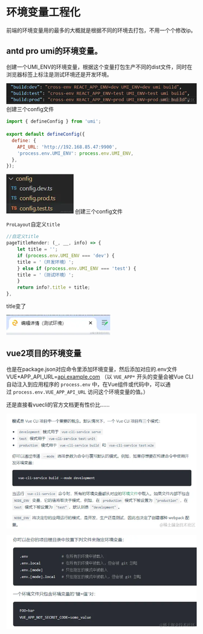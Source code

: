 # 环境变量工程化

前端的环境变量用的最多的大概就是根据不同的环境去打包，不用一个个修改ip。

## **antd pro umi的环境变量。**

创建一个UMI_ENV的环境变量，根据这个变量打包生产不同的dist文件，同时在浏览器标签上标注是测试环境还是开发环境。

![image.png](/./antd-design/663aead48f614b989839c0da05b61750~tplv-k3u1fbpfcp-jj-mark_3024_0_0_0_q75.webp) 创建三个config文件

```js
import { defineConfig } from 'umi';

export default defineConfig({
  define: {
    API_URL: 'http://192.168.85.47:9900',
    'process.env.UMI_ENV': process.env.UMI_ENV,
  },
});
```

![image.png](/./antd-design/093e39b4680d4cd683c63c0b24a87923~tplv-k3u1fbpfcp-jj-mark_3024_0_0_0_q75.webp) 创建三个config文件

`ProLayout`自定义`title`

```js
//自定义title
pageTitleRender: (_, __, info) => {
    let title = '';
    if (process.env.UMI_ENV === 'dev') {
    title = '（开发环境）';
    } else if (process.env.UMI_ENV === 'test') {
    title = '（测试环境）';
    }
    return info?.title + title;
},
```

title变了

![image.png](/./antd-design/0ced1ce0c3114515af5aaa6358120223~tplv-k3u1fbpfcp-jj-mark_3024_0_0_0_q75.webp)

## **vue2项目的环境变量**

也是在package.json对应命令里添加环境变量，然后添加对应的.env文件 VUE*APP_API_URL=[api.example.com](https://link.juejin.cn?target=http%3A%2F%2Fapi.example.com 'http://api.example.com') （以 `VUE_APP*` 开头的变量会被Vue CLI自动注入到应用程序的 `process.env` 中，在Vue组件或代码中，可以通过 `process.env.VUE_APP_API_URL` 访问这个环境变量的值。）

还是直接看vuecli的官方文档更有性价比……

![image.png](/./antd-design/e5610013b35b4db58f540304067759b3~tplv-k3u1fbpfcp-jj-mark_3024_0_0_0_q75.webp)

![image.png](/./antd-design/3676774d05404ff687adf938f234aa2c~tplv-k3u1fbpfcp-jj-mark_3024_0_0_0_q75.webp)
